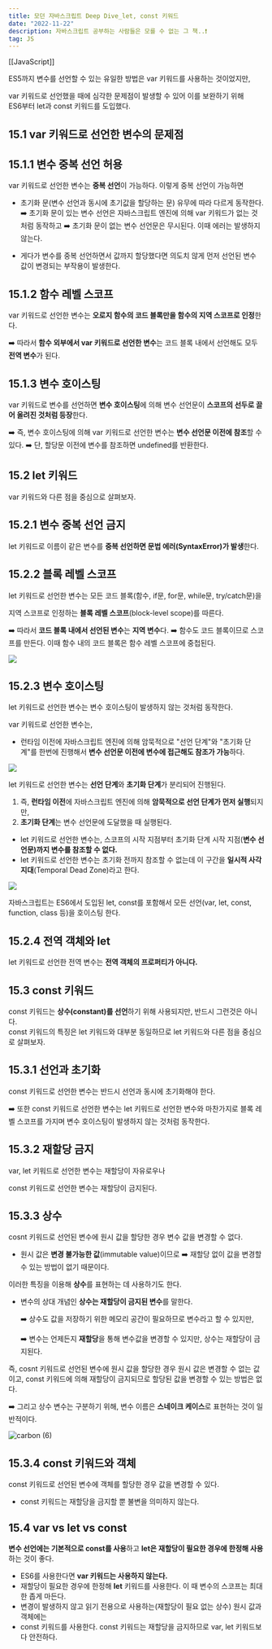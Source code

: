 ```yaml
---
title: 모던 자바스크립트 Deep Dive_let, const 키워드
date: "2022-11-22"
description: 자바스크립트 공부하는 사람들은 모를 수 없는 그 책..❗️
tag: JS
---
```

[[JavaScript]]

ES5까지 변수를 선언할 수 있는 유일한 방법은 var 키워드를 사용하는 것이었지만,

var 키워드로 선언했을 때에 심각한 문제점이 발생할 수 있어 이를 보완하기 위해  
ES6부터 let과 const 키워드를 도입했다.

## 15.1 var 키워드로 선언한 변수의 문제점

## 15.1.1 변수 중복 선언 허용

var 키워드로 선언한 변수는 **중복 선언**이 가능하다. 이렇게 중복 선언이 가능하면

-   초기화 문(변수 선언과 동시에 초기값을 할당하는 문) 유무에 따라 다르게 동작한다.
    ➡️ 초기화 문이 있는 변수 선언은 자바스크립트 엔진에 의해 var 키워드가 없는 것처럼 동작하고
    ➡️ 초기화 문이 없는 변수 선언문은 무시된다. 이때 에러는 발생하지 않는다.

-   게다가 변수를 중복 선언하면서 값까지 할당했다면 의도치 않게 먼저 선언된 변수 값이 변경되는 부작용이 발생한다.

## 15.1.2 함수 레벨 스코프

var 키워드로 선언한 변수는 **오로지 함수의 코드 블록만을 함수의 지역 스코프로 인정**한다.

➡️ 따라서 **함수 외부에서 var 키워드로 선언한 변수**는 코드 블록 내에서 선언해도 모두 **전역 변수**가 된다.

## 15.1.3 변수 호이스팅

var 키워드로 변수를 선언하면 **변수 호이스팅**에 의해 변수 선언문이 **스코프의 선두로 끌어 올려진 것처럼 등장**한다.

➡️ 즉, 변수 호이스팅에 의해 var 키워드로 선언한 변수는 **변수 선언문 이전에 참조**할 수 있다.
➡️ 단, 할당문 이전에 변수를 참조하면 undefined를 반환한다.

## 15.2 let 키워드

var 키워드와 다른 점을 중심으로 살펴보자.

## 15.2.1 변수 중복 선언 금지

let 키워드로 이름이 같은 변수를 **중복 선언하면 문법 에러(SyntaxError)가 발생**한다.

## 15.2.2 블록 레벨 스코프

let 키워드로 선언한 변수는 모든 코드 블록(함수, if문, for문, while문, try/catch문)을

지역 스코프로 인정하는 **블록 레벨 스코프**(block-level scope)를 따른다.

➡️ 따라서 **코드 블록 내에서 선언된 변수**는 **지역 변수**다.
➡️ 함수도 코드 블록이므로 스코프를 만든다. 이때 함수 내의 코드 블록은 함수 레벨 스코프에 중첩된다.

![](https://velog.velcdn.com/images/hoho_0815/post/dacf3ae2-1754-4188-bd89-5cd9bf12aef2/image.png)

## 15.2.3 변수 호이스팅

let 키워드로 선언한 변수는 변수 호이스팅이 발생하지 않는 것처럼 동작한다.

var 키워드로 선언한 변수는,

-   런타임 이전에 자바스크립트 엔진에 의해 암묵적으로 "선언 단계"와 "초기화 단계"를 한번에 진행해서 **변수 선언문 이전에 변수에 접근해도 참조가 가능**하다.

![](https://velog.velcdn.com/images/hoho_0815/post/3b3dad0a-0e93-474c-981c-855b0a535bac/image.png)

let 키워드로 선언한 변수는 **선언 단계**와 **초기화 단계**가 분리되어 진행된다.

1. 즉, **런타임 이전**에 자바스크립트 엔진에 의해 **암묵적으로 선언 단계가 먼저 실행**되지만,
2. **초기화 단계**는 변수 선언문에 도달했을 때 실행된다.

-   let 키워드로 선언한 변수는, 스코프의 시작 지점부터 초기화 단계 시작 지점(**변수 선언문)까지 변수를 참조할 수 없다.**
-   let 키워드로 선언한 변수는 초기화 전까지 참조할 수 없는데 이 구간을 **일시적 사각지대**(Temporal Dead Zone)라고 한다.

![](https://velog.velcdn.com/images/hoho_0815/post/bb3f9104-78a6-4597-9f25-b2d5d788f41e/image.png)

자바스크립트는 ES6에서 도입된 let, const를 포함해서 모든 선언(var, let, const, function, class 등)을 호이스팅 한다.

## 15.2.4 전역 객체와 let

let 키워드로 선언한 전역 변수는 **전역 객체의 프로퍼티가 아니다.**

## 15.3 const 키워드

const 키워드는 **상수(constant)를 선언**하기 위해 사용되지만, 반드시 그런것은 아니다.  
const 키워드의 특징은 let 키워드와 대부분 동일하므로 let 키워드와 다른 점을 중심으로 살펴보자.

## 15.3.1 선언과 초기화

const 키워드로 선언한 변수는 반드시 선언과 동시에 초기화해야 한다.

➡️ 또한 const 키워드로 선언한 변수는 let 키워드로 선언한 변수와 마찬가지로 블록 레벨 스코프를 가지며 변수 호이스팅이 발생하지 않는 것처럼 동작한다.

## 15.3.2 재할당 금지

var, let 키워드로 선언한 변수는 재할당이 자유로우나

const 키워드로 선언한 변수는 재할당이 금지된다.

## 15.3.3 상수

cosnt 키워드로 선언된 변수에 원시 값을 할당한 경우 변수 값을 변경할 수 없다.

-   원시 값은 **변경 불가능한 값**(immutable value)이므로
    ➡️ 재할당 없이 값을 변경할 수 있는 방법이 없기 때문이다.

이러한 특징을 이용해 **상수**를 표현하는 데 사용하기도 한다.

-   변수의 상대 개념인 **상수는 재할당이 금지된 변수**를 말한다.

    ➡️ 상수도 값을 저장하기 위한 메모리 공간이 필요하므로 변수라고 할 수 있지만,

    ➡️ 변수는 언제든지 **재할당**을 통해 변수값을 변경할 수 있지만, 상수는 재할당이 금지된다.

즉, cosnt 키워드로 선언된 변수에 원시 값을 할당한 경우 원시 값은 변경할 수 없는 값이고, const 키워드에 의해 재할당이 금지되므로 할당된 값을 변경할 수 있는 방법은 없다.

➡️ 그리고 상수 변수는 구분하기 위해, 변수 이름은 **스네이크 케이스**로 표현하는 것이 일반적이다.

![carbon (6)](https://user-images.githubusercontent.com/87301268/225560139-56781623-d141-4fa9-baca-da85ba3d47c1.png)

## 15.3.4 const 키워드와 객체

const 키워드로 선언된 변수에 객체를 할당한 경우 값을 변경할 수 있다.

-   const 키워드는 재할당을 금지할 뿐 불변을 의미하지 않는다.

## 15.4 var vs let vs const

**변수 선언에는 기본적으로 const를 사용**하고 **let은 재할당이 필요한 경우에 한정해 사용**하는 것이 좋다.

-   ES6를 사용한다면 **var 키워드는 사용하지 않는다.**
-   재할당이 필요한 경우에 한정해 **let** 키워드를 사용한다. 이 때 변수의 스코프는 최대한 좁게 마든다.
-   변경이 발생하지 않고 읽기 전용으로 사용하는(재할당이 필요 없는 상수) 원시 값과 객체에는
-   const 키워드를 사용한다. const 키워드는 재할당을 금지하므로 var, let 키워드보다 안전하다.

